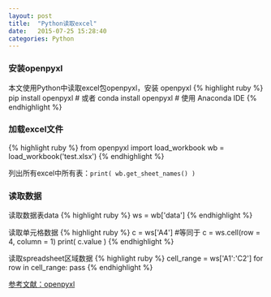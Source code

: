 ```yaml
---
layout: post
title:  "Python读取excel"
date:   2015-07-25 15:28:40
categories: Python
---
```


### 安装openpyxl
本文使用Python中读取excel包openpyxl，安装 openpyxl
{% highlight ruby %}
pip install openpyxl   # 或者
conda install openpyxl # 使用 Anaconda IDE
{% endhighlight %}

### 加载excel文件
{% highlight ruby %}
from openpyxl import load_workbook
wb = load_workbook('test.xlsx')
{% endhighlight %}

列出所有excel中所有表：`print( wb.get_sheet_names() )`

### 读取数据
读取数据表data
{% highlight ruby %}
ws = wb['data']
{% endhighlight %}

读取单元格数据
{% highlight ruby %}
c = ws['A4']  #等同于
c = ws.cell(row = 4, column = 1)
print( c.value )
{% endhighlight %}

读取spreadsheet区域数据
{% highlight ruby %}
cell_range = ws['A1':'C2']
for row in cell_range:
	pass
{% endhighlight %}

[参考文献：openpyxl][参考文献]

[参考文献]: https://openpyxl.readthedocs.org/en/latest/index.html
